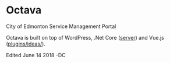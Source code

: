 # Octava
City of Edmonton Service Management Portal

Octava is built on top of WordPress, .Net Core ([server](https://github.com/coe-google-apps-support/oct-portal/tree/master/server)) and Vue.js ([plugins/ideas/](https://github.com/coe-google-apps-support/oct-portal/tree/master/plugins/ideas)).

Edited June 14 2018 -DC
